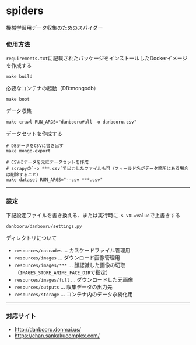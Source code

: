 # spiders

機械学習用データ収集のためのスパイダー


### 使用方法

`requirements.txt`に記載されたパッケージをインストールしたDockerイメージを作成する

```
make build
```

必要なコンテナの起動（DB:mongodb）

```
make boot
```

データ収集

```
make crawl RUN_ARGS="danbooru#all -o danbooru.csv"
```

データセットを作成する

```
# DBデータをCSVに書き出す
make mongo-export

# CSVにデータを元にデータセットを作成
# scrapyの`-o ***.csv`で出力したファイルも可（フィールド名がデータ箇所にある場合は削除すること）
make dataset RUN_ARGS="--csv ***.csv"
```

----

### 設定

下記設定ファイルを書き換える、または実行時に`-s VAL=value`で上書きする

```
danbooru/danbooru/settings.py
```

ディレクトリについて

+ `resources/cascades` ... カスケードファイル管理用
+ `resources/images` ... ダウンロード画像管理用
+ `resources/images/***` ... 顔認識した画像の切取（`IMAGES_STORE_ANIME_FACE_DIR`で指定）
+ `resources/images/full` ... ダウンロードした元画像
+ `resources/outputs` ... 収集データの出力先
+ `resources/storage` ... コンテナ内のデータ永続化用

----

### 対応サイト

+ http://danbooru.donmai.us/
+ https://chan.sankakucomplex.com/
